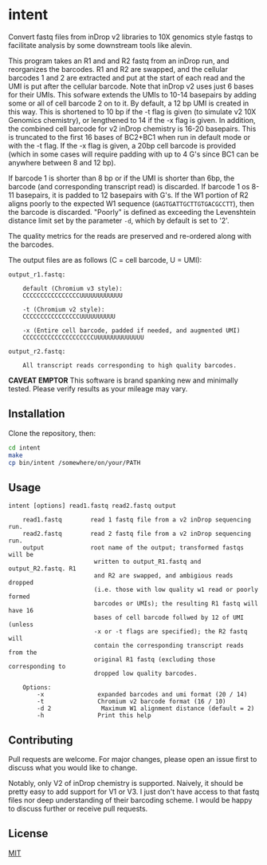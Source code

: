 # intent

Convert fastq files from inDrop v2 libraries to 10X genomics style fastqs to facilitate
analysis by some downstream tools like alevin.

This program takes an R1 and and R2 fastq from an inDrop run, and reorganizes the barcodes. 
R1 and R2 are swapped, and the cellular barcodes 1 and 2 are extracted and put at the start 
of each read and the UMI is put after the cellular barcode.  Note that inDrop v2 uses just 
6 bases for their UMIs. This sofware extends the UMIs to 10-14 basepairs by adding some or all of 
cell barcode 2 on to it. By default, a 12 bp UMI is created in this way. This is shortened 
to 10 bp if the -t flag is given (to simulate v2 10X Genomics chemistry), or lengthened 
to 14 if the -x flag is given. In addition, the combined cell barcode for v2 inDrop chemistry 
is 16-20 basepairs. This is truncated to the first 16 bases of BC2+BC1 when run in default 
mode or with the -t flag. If the -x flag is given, a 20bp cell barcode is provided (which 
in some cases will require padding with up to 4 G's since BC1 can be anywhere between 8 
and 12 bp).

If barcode 1 is shorter than 8 bp or if the UMI is shorter than 6bp, the barcode (and 
corresponding transcript read) is discarded. If barcode 1 os 8-11 basepairs, it is padded
to 12 basepairs with G's. If the W1 portion of R2 aligns poorly to the expected W1 sequence 
(`GAGTGATTGCTTGTGACGCCTT`), then the barcode is discarded. "Poorly" is defined as exceeding 
the Levenshtein distance limit set by the parameter `-d`, which by default is set to '2'.

The quality metrics for the reads are preserved and re-ordered along with the barcodes.

The output files are as follows (C = cell barcode, U = UMI):

    output_r1.fastq: 

        default (Chromium v3 style):
        CCCCCCCCCCCCCCCCUUUUUUUUUUUU

        -t (Chromium v2 style):
        CCCCCCCCCCCCCCCCUUUUUUUUUU

        -x (Entire cell barcode, padded if needed, and augmented UMI)
        CCCCCCCCCCCCCCCCCCCCUUUUUUUUUUUUUU

    output_r2.fastq:

        All transcript reads corresponding to high quality barcodes.


**CAVEAT EMPTOR** This software is brand spanking new and minimally tested. Please 
verify results as your mileage may vary.

## Installation

Clone the repository, then:

```bash
cd intent
make
cp bin/intent /somewhere/on/your/PATH
```

## Usage

    intent [options] read1.fastq read2.fastq output    

        read1.fastq        read 1 fastq file from a v2 inDrop sequencing run.
        read2.fastq        read 2 fastq file from a v2 inDrop sequencing run.
        output             root name of the output; transformed fastqs will be  
                            written to output_R1.fastq and output_R2.fastq. R1 
                            and R2 are swapped, and ambigious reads dropped  
                            (i.e. those with low quality w1 read or poorly formed
                            barcodes or UMIs); the resulting R1 fastq will have 16
                            bases of cell barcode follwed by 12 of UMI (unless
                            -x or -t flags are specified); the R2 fastq will
                            contain the corresponding transcript reads from the 
                            original R1 fastq (excluding those corresponding to 
                            dropped low quality barcodes. 

        Options:
            -x               expanded barcodes and umi format (20 / 14) 
            -t               Chromium v2 barcode format (16 / 10) 
            -d 2              Maximum W1 alignment distance (default = 2)
            -h               Print this help

## Contributing
Pull requests are welcome. For major changes, please open an issue first to discuss what you would like to change.

Notably, only V2 of inDrop chemistry is supported. Naively, it should be pretty easy to add support for V1 or V3.
I just don't have access to that fastq files nor deep understanding of their barcoding scheme. I would be happy 
to discuss further or receive pull requests.

## License
[MIT](https://choosealicense.com/licenses/mit/)
